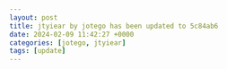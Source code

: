```yaml
---
layout: post
title: jtyiear by jotego has been updated to 5c84ab6
date: 2024-02-09 11:42:27 +0000
categories: [jotego, jtyiear]
tags: [update]
---
```


